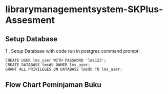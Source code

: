 # librarymanagementsystem-SKPlus-Assesment

## Setup Database

1 . Setup Database with code run in postgres command prompt:
```
CREATE USER lms_user WITH PASSWORD 'lms123';
CREATE DATABASE lmsdb OWNER lms_user;
GRANT ALL PRIVILEGES ON DATABASE lmsdb TO lms_user;
```
## Flow Chart Peminjaman Buku

